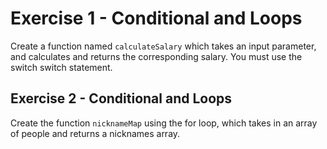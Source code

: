 # Exercise 1 - Conditional and Loops
Create a function named `calculateSalary` which takes an input parameter, and calculates and returns the corresponding salary. You must use the switch switch statement. 

## Exercise 2 - Conditional and Loops
Create the function `nicknameMap` using the for loop, which takes in an array of people and returns a nicknames array.
